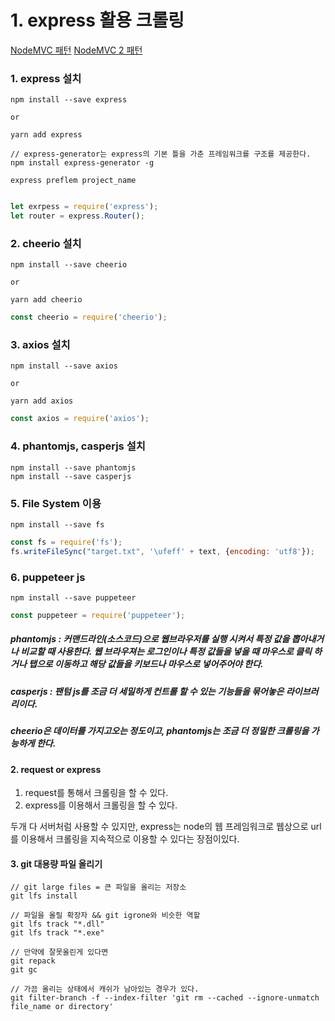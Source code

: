 ﻿# 1. express 활용 크롤링
[NodeMVC 패턴](https://posnopi13.tistory.com/28?category=146024)
[NodeMVC 2 패턴](https://gofnrk.tistory.com/65)
### 1. express 설치
```npm
npm install --save express

or 

yarn add express

// express-generator는 express의 기본 틀을 가춘 프레임워크를 구조를 제공한다.
npm install express-generator -g

express preflem project_name
```

```js

let exrpess = require('express');
let router = express.Router();
```


### 2. cheerio 설치
```npm
npm install --save cheerio

or 

yarn add cheerio
```

```js
const cheerio = require('cheerio');
```

### 3. axios 설치
```npm
npm install --save axios

or 

yarn add axios
```
```js
const axios = require('axios');
```

### 4. phantomjs, casperjs 설치
```
npm install --save phantomjs
npm install --save casperjs 
```


### 5. File System 이용
```npm
npm install --save fs
```

```js
const fs = require('fs');
fs.writeFileSync("target.txt", '\ufeff' + text, {encoding: 'utf8'});
```

### 6. puppeteer js
```npm
npm install --save puppeteer
```

```js
const puppeteer = require('puppeteer');
```
##### phantomjs : 커맨드라인(소스코드)으로 웹브라우저를 실행 시켜서 특정 값을 뽑아내거나 비교할 때 사용한다. 웹 브라우져는 로그인이나 특정 값들을 넣을 때 마우스로 클릭 하거나 탭으로 이동하고 해당 값들을 키보드나 마우스로 넣어주어야 한다.
##### casperjs : 팬텀 js를 조금 더 세밀하게 컨트롤 할 수 있는 기능들을 묶어놓은 라이브러리이다.
##### cheerio은 데이터를 가지고오는 정도이고, phantomjs는 조금 더 정밀한 크롤링을 가능하게 한다.

#### 2. request  or express 

1. request를 통해서 크롤링을 할 수 있다.
2. express를 이용해서 크롤링을 할 수 있다.

두개 다 서버처럼 사용할 수 있지만, express는 node의 웹 프레임워크로 웹상으로 url를 이용해서 크롤링을 지속적으로 이용할 수 있다는 장점이있다.


#### 3. git 대용량 파일 올리기
```git
// git large files = 큰 파일을 올리는 저장소
git lfs install

// 파일을 올릴 확장자 && git igrone와 비슷한 역할
git lfs track "*.dll"
git lfs track "*.exe"

// 만약에 잘못올린게 있다면
git repack
git gc

// 가끔 올리는 상태에서 캐쉬가 남아있는 경우가 있다.
git filter-branch -f --index-filter 'git rm --cached --ignore-unmatch file_name or directory'

```